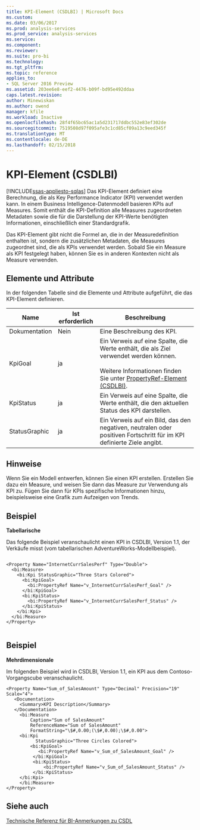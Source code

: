 ```yaml
---
title: KPI-Element (CSDLBI) | Microsoft Docs
ms.custom: 
ms.date: 03/06/2017
ms.prod: analysis-services
ms.prod_service: analysis-services
ms.service: 
ms.component: 
ms.reviewer: 
ms.suite: pro-bi
ms.technology: 
ms.tgt_pltfrm: 
ms.topic: reference
applies_to:
- SQL Server 2016 Preview
ms.assetid: 203ee6e8-eef2-4476-b09f-bd95e492ddaa
caps.latest.revision: 
author: Minewiskan
ms.author: owend
manager: kfile
ms.workload: Inactive
ms.openlocfilehash: 28f4f65bc65ac1a5d231717ddbc552e83ef302de
ms.sourcegitcommit: 7519508d97f095afe3c1cd85cf09a13c9eed345f
ms.translationtype: MT
ms.contentlocale: de-DE
ms.lasthandoff: 02/15/2018
---
```

# <a name="kpi-element-csdlbi"></a>KPI-Element (CSDLBI)
[!INCLUDE[ssas-appliesto-sqlas](../../../includes/ssas-appliesto-sqlas.md)]
Das KPI-Element definiert eine Berechnung, die als Key Performance Indicator (KPI) verwendet werden kann. In einem Business Intelligence-Datenmodell basieren KPIs auf Measures. Somit enthält die KPI-Definition alle Measures zugeordneten Metadaten sowie die für die Darstellung der KPI-Werte benötigten Informationen, einschließlich einer Standardgrafik.  
  
 Das KPI-Element gibt nicht die Formel an, die in der Measuredefinition enthalten ist, sondern die zusätzlichen Metadaten, die Measures zugeordnet sind, die als KPIs verwendet werden. Sobald Sie ein Measure als KPI festgelegt haben, können Sie es in anderen Kontexten nicht als Measure verwenden.  
  
## <a name="elements-and-attributes"></a>Elemente und Attribute  
 In der folgenden Tabelle sind die Elemente und Attribute aufgeführt, die das KPI-Element definieren.  
  
|Name|Ist erforderlich|Beschreibung|  
|----------|-----------------|-----------------|  
|Dokumentation|Nein|Eine Beschreibung des KPI.|  
|KpiGoal|ja|Ein Verweis auf eine Spalte, die Werte enthält, die als Ziel verwendet werden können.<br /><br /> Weitere Informationen finden Sie unter [PropertyRef-Element &#40;CSDLBI&#41;](../../../analysis-services/tabular-model-programming-compatibility-levels-1050-1103/conceptual-schema-definition-language-csdl/propertyref-element-csdlbi.md).|  
|KpiStatus|ja|Ein Verweis auf eine Spalte, die Werte enthält, die den aktuellen Status des KPI darstellen.|  
|StatusGraphic|ja|Ein Verweis auf ein Bild, das den negativen, neutralen oder positiven Fortschritt für im KPI definierte Ziele angibt.|  
  
## <a name="remarks"></a>Hinweise  
 Wenn Sie ein Modell entwerfen, können Sie einen KPI erstellen. Erstellen Sie dazu ein Measure, und weisen Sie dann das Measure zur Verwendung als KPI zu. Fügen Sie dann für KPIs spezifische Informationen hinzu, beispielsweise eine Grafik zum Aufzeigen von Trends.  
  
## <a name="example"></a>Beispiel  
 **Tabellarische**  
  
 Das folgende Beispiel veranschaulicht einen KPI in CSDLBI, Version 1.1, der Verkäufe misst (vom tabellarischen AdventureWorks-Modellbeispiel).  
  
```  
  
<Property Name="InternetCurrSalesPerf" Type="Double">  
  <bi:Measure>  
    <bi:Kpi StatusGraphic="Three Stars Colored">  
      <bi:KpiGoal>  
        <bi:PropertyRef Name="v_InternetCurrSalesPerf_Goal" />  
      </bi:KpiGoal>  
      <bi:KpiStatus>  
        <bi:PropertyRef Name="v_InternetCurrSalesPerf_Status" />  
      </bi:KpiStatus>  
    </bi:Kpi>  
  </bi:Measure>  
</Property>  
  
```  
  
## <a name="example"></a>Beispiel  
 **Mehrdimensionale**  
  
 Im folgenden Beispiel wird in CSDLBI, Version 1.1, ein KPI aus dem Contoso-Vorgangscube veranschaulicht.  
  
```  
<Property Name="Sum_of_SalesAmount" Type="Decimal" Precision="19" Scale="4">  
   <Documentation>  
     <Summary>KPI Description</Summary>  
   </Documentation>  
     <bi:Measure   
         Caption="Sum of SalesAmount"   
         ReferenceName="Sum of SalesAmount"   
         FormatString="\$#,0.00;(\$#,0.00);\$#,0.00">  
     <bi:Kpi   
           StatusGraphic="Three Circles Colored">  
         <bi:KpiGoal>  
            <bi:PropertyRef Name="v_Sum_of_SalesAmount_Goal" />  
          </bi:KpiGoal>  
          <bi:KpiStatus>  
              <bi:PropertyRef Name="v_Sum_of_SalesAmount_Status" />  
          </bi:KpiStatus>  
     </bi:Kpi>  
     </bi:Measure>  
</Property>  
```  
  
## <a name="see-also"></a>Siehe auch  
 [Technische Referenz für BI-Anmerkungen zu CSDL](../../../analysis-services/tabular-model-programming-compatibility-levels-1050-1103/conceptual-schema-definition-language-csdl/technical-reference-for-bi-annotations-to-csdl.md)  
  
  
